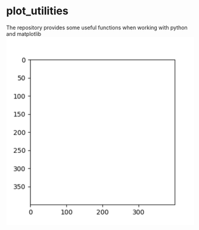 # plot_utilities
The repository provides some useful functions when working with python and matplotlib
![alt text](https://github.com/janek-gross/plot_utilities/blob/master/test.gif?raw=true "Recursive plot of an axis image")

